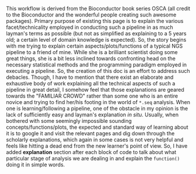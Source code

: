 This workflow is derived from the Bioconductor book series OSCA (all credit to the Bioconductor and the wonderful people creating such awesome packages). Primary purpose of existing this page is to explain the various facet/technicality employed in conducting such a pipeline in as much layman's terms as possible (but not as simplified as explaining to a 5 years old; a certain level of domain knowledge is expected). So, the story begins with me trying to explain certain aspects/plots/functions of a typical NGS pipeline to a friend of mine. While she is a brilliant scientist doing some great things, she is a bit less inclined towards confronting head on the necessary statistical methods and the programming paradigm employed in executing a pipeline. So, the creation of this doc is an effort to address such debacles. Though, I have to mention that there exist an elaborate and exhaustive body of work explaining all the technical aspects of such a pipeline in great detail, I somehow feel that those explanations are geared towards the "FAMILIAR CROWD" rather than some one who is an entire novice and trying to find her/his footing in the world of `*.seq` analysis. When one is learning/following a pipeline, one of the obstacle in my opinion is the lack of sufficiently easy and layman's explanation *in situ*. Usually, when bothered with some seemingly impossible sounding concepts/functions/plots, the expected and standard way of learning about it is to google it and visit the relevant pages and dig down through the scholarly explanations, which again in some cases is not very helpful and feels like hitting a dead end from the new learner's point of view. So, I have added **explanation** section after each block of code to talk about what particular stage of analysis we are dealing in and explain the `function()` doing it in simple words.     

